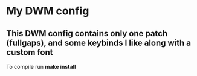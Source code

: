 # My DWM config

## This DWM config contains only one patch (fullgaps), and some keybinds I like along with a custom font

 To compile run **make install**
